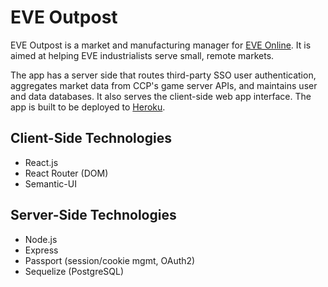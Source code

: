 # EVE Outpost

EVE Outpost is a market and manufacturing manager for [EVE Online](https://www.eveonline.com/). It is aimed at helping EVE industrialists serve small, remote markets.

The app has a server side that routes third-party SSO user authentication, aggregates market data from CCP's game server APIs, and maintains user and data databases. It also serves the client-side web app interface. The app is built to be deployed to [Heroku](https://www.heroku.com).

## Client-Side Technologies
* React.js
* React Router (DOM)
* Semantic-UI

## Server-Side Technologies
* Node.js
* Express
* Passport (session/cookie mgmt, OAuth2)
* Sequelize (PostgreSQL)